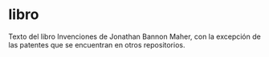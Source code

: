 # libro
Texto del libro Invenciones de Jonathan Bannon Maher, con la excepción de las patentes que se encuentran en otros repositorios.
